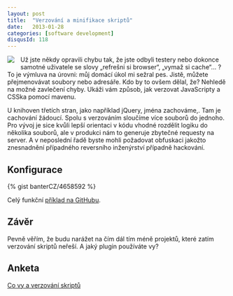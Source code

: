 ```yaml
---
layout: post
title:  "Verzování a minifikace skriptů"
date:   2013-01-28
categories: [software development]
disqusId: 118
---
```

<div style="float: left; margin: 0 1em 1em 0; text-align: center;"><a href="http://commons.wikimedia.org/wiki/File:View-refresh.svg"><img src="https://upload.wikimedia.org/wikipedia/commons/thumb/f/fc/View-refresh.svg/200px-View-refresh.svg.png" /></a></div>Už jste někdy opravili chybu tak, že jste odbyli testery nebo dokonce samotné uživatele se slovy „refrešni si browser“, „vymaž si cache“... ? To je výmluva na úrovni: můj domácí úkol mi sežral pes. Jistě, můžete přejmenovávat soubory nebo adresáře. Kdo by to ovšem dělal, že? Nehledě na možné zavlečení chyby. Ukáži vám způsob, jak verzovat JavaScripty a CSSka pomocí mavenu.
<!--more-->

U knihoven třetích stran, jako například jQuery, jména zachováme,. Tam je cachování žádoucí. Spolu s verzováním sloučíme více souborů do jednoho. Pro vývoj je sice kvůli lepší orientaci v kódu vhodné rozdělit logiku do několika souborů, ale v produkci nám to generuje zbytečné requesty na server. A v neposlední řadě byste mohli požadovat obfuskaci jakožto znesnadnění případného reversního inženýrství případně hackování.

Konfigurace
------

{% gist banterCZ/4658592 %}

Celý funkční <a href="https://github.com/banterCZ/minification">příklad na GitHubu</a>.

Závěr
------

Pevně věřím, že budu narážet na čím dál tím méně projektů, které zatím verzování skriptů neřeší. A jaký plugin používáte vy?

Anketa
------

<script type="text/javascript" charset="utf-8" src="https://static.polldaddy.com/p/6860671.js"></script>
<noscript><a href="http://polldaddy.com/poll/6860671/">Co vy a verzování skriptů</a></noscript>
